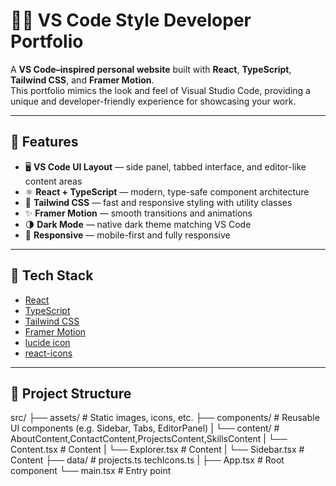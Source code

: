 # 🧑‍💻 VS Code Style Developer Portfolio

A **VS Code–inspired personal website** built with **React**, **TypeScript**, **Tailwind CSS**, and **Framer Motion**.  
This portfolio mimics the look and feel of Visual Studio Code, providing a unique and developer-friendly experience for showcasing your work.

---

## 🎯 Features

- 🖥️ **VS Code UI Layout** — side panel, tabbed interface, and editor-like content areas
- ⚛️ **React + TypeScript** — modern, type-safe component architecture
- 🎨 **Tailwind CSS** — fast and responsive styling with utility classes
- ✨ **Framer Motion** — smooth transitions and animations
- 🌗 **Dark Mode** — native dark theme matching VS Code
- 📱 **Responsive** — mobile-first and fully responsive

---

## 🚀 Tech Stack

- [React](https://reactjs.org/)
- [TypeScript](https://www.typescriptlang.org/)
- [Tailwind CSS](https://tailwindcss.com/)
- [Framer Motion](https://www.framer.com/motion/)
- [lucide icon](https://lucide.dev/)
- [react-icons](https://react-icons.github.io/react-icons/)

---

## 📁 Project Structure

src/
├── assets/ # Static images, icons, etc.
├── components/ # Reusable UI components (e.g. Sidebar, Tabs, EditorPanel)
| └── content/ # AboutContent,ContactContent,ProjectsContent,SkillsContent
| └── Content.tsx # Content
| └── Explorer.tsx # Content
| └── Sidebar.tsx # Content
├── data/ # projects.ts techIcons.ts
|
├── App.tsx # Root component
└── main.tsx # Entry point
